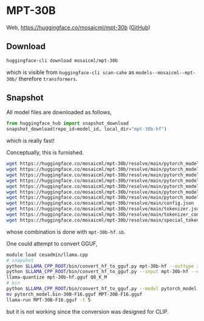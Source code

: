 # MPT-30B

Web, <https://huggingface.co/mosaicml/mpt-30b> ([GitHub](https://github.com/mosaicml/llm-foundry))

## Download

```bash
huggingface-cli download mosaicml/mpt-30b
```

which is visible from `huggingface-cli scan-cahe` as `models--mosaicml--mpt-30b/` therefore `transformers`.

## Snapshot

All model files are downloaded as follows,

```python
from huggingface_hub import snapshot_download
snapshot_download(repo_id=model_id, local_dir="mpt-30b-hf")
```

which is really fast!

Conceptually, this is furnished.

```bash
wget https://huggingface.co/mosaicml/mpt-30b/resolve/main/pytorch_model-00001-of-00007.bin
wget https://huggingface.co/mosaicml/mpt-30b/resolve/main/pytorch_model-00002-of-00007.bin
wget https://huggingface.co/mosaicml/mpt-30b/resolve/main/pytorch_model-00003-of-00007.bin
wget https://huggingface.co/mosaicml/mpt-30b/resolve/main/pytorch_model-00004-of-00007.bin
wget https://huggingface.co/mosaicml/mpt-30b/resolve/main/pytorch_model-00005-of-00007.bin
wget https://huggingface.co/mosaicml/mpt-30b/resolve/main/pytorch_model-00006-of-00007.bin
wget https://huggingface.co/mosaicml/mpt-30b/resolve/main/pytorch_model-00007-of-00007.bin
wget https://huggingface.co/mosaicml/mpt-30b/resolve/main/config.json
wget https://huggingface.co/mosaicml/mpt-30b/resolve/main/tokenizer.json
wget https://huggingface.co/mosaicml/mpt-30b/resolve/main/tokenizer_config.json
wget https://huggingface.co/mosaicml/mpt-30b/resolve/main/special_tokens_map.json
```

whose combination is done with `mpt-30b-hf.sb`.

One could attempt to convert GGUF,

```bash
module load ceuadmin/llama.cpp
# snapshot
python $LLAMA_CPP_ROOT/bin/convert_hf_to_gguf.py mpt-30b-hf --outtype i2_si
python $LLAMA_CPP_ROOT/bin/convert_hf_to_gguf.py --input mpt-30b-hf --output mpt-30b-hf.gguf
llama-quantize mpt-30b-hf.gguf Q8_K_M
# bin
python $LLAMA_CPP_ROOT/bin/convert_hf_to_gguf.py --model pytorch_model.bin .
mv pytorch_model.bin-30B-F16.gguf MPT-30B-F16.gguf
llama-run MPT-30B-F16.gguf -t 5
```

but it is not working since the conversion was designed for CLIP.
